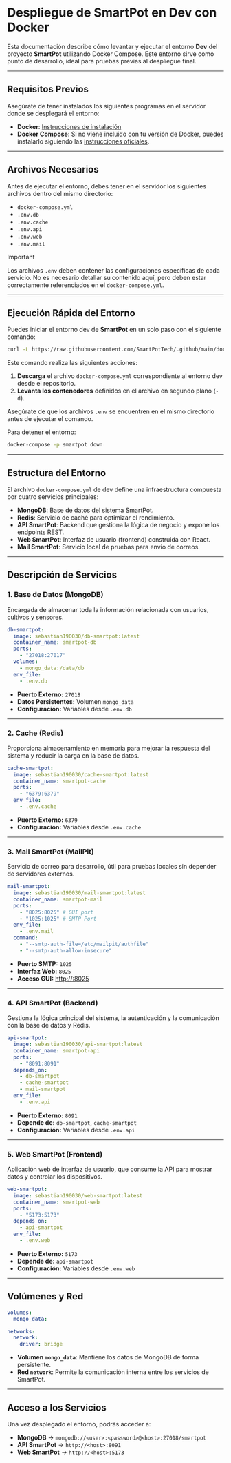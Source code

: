 # **Despliegue de SmartPot en Dev con Docker**

Esta documentación describe cómo levantar y ejecutar el entorno **Dev** del proyecto **SmartPot** utilizando Docker Compose.
Este entorno sirve como punto de desarrollo, ideal para pruebas previas al despliegue final.

---

## **Requisitos Previos**

Asegúrate de tener instalados los siguientes programas en el servidor donde se desplegará el entorno:

* **Docker**: [Instrucciones de instalación](https://docs.docker.com/get-docker/)
* **Docker Compose**: Si no viene incluido con tu versión de Docker, puedes instalarlo siguiendo las [instrucciones oficiales](https://docs.docker.com/compose/install/).

---

## **Archivos Necesarios**

Antes de ejecutar el entorno, debes tener en el servidor los siguientes archivos dentro del mismo directorio:

* `docker-compose.yml`
* `.env.db`
* `.env.cache`
* `.env.api`
* `.env.web`
* `.env.mail`

> [!IMPORTANT]
> Los archivos `.env` deben contener las configuraciones específicas de cada servicio.
> No es necesario detallar su contenido aquí, pero deben estar correctamente referenciados en el `docker-compose.yml`.

---

## **Ejecución Rápida del Entorno**

Puedes iniciar el entorno dev de **SmartPot** en un solo paso con el siguiente comando:

```bash
curl -L https://raw.githubusercontent.com/SmartPotTech/.github/main/docker/dev/docker-compose.yml -o docker-compose.yml && docker-compose -p smartpot up -d
```

Este comando realiza las siguientes acciones:

1. **Descarga** el archivo `docker-compose.yml` correspondiente al entorno dev desde el repositorio.
2. **Levanta los contenedores** definidos en el archivo en segundo plano (`-d`).

Asegúrate de que los archivos `.env` se encuentren en el mismo directorio antes de ejecutar el comando.

Para detener el entorno:

```bash
docker-compose -p smartpot down
```

---

## **Estructura del Entorno**

El archivo `docker-compose.yml` de dev define una infraestructura compuesta por cuatro servicios principales:

* **MongoDB**: Base de datos del sistema SmartPot.
* **Redis**: Servicio de caché para optimizar el rendimiento.
* **API SmartPot**: Backend que gestiona la lógica de negocio y expone los endpoints REST.
* **Web SmartPot**: Interfaz de usuario (frontend) construida con React.
* **Mail SmartPot**: Servicio local de pruebas para envío de correos.
---

## **Descripción de Servicios**

### 1. **Base de Datos (MongoDB)**

Encargada de almacenar toda la información relacionada con usuarios, cultivos y sensores.

```yaml
db-smartpot:
  image: sebastian190030/db-smartpot:latest
  container_name: smartpot-db
  ports:
    - "27018:27017"
  volumes:
    - mongo_data:/data/db
  env_file:
    - .env.db
```

* **Puerto Externo:** `27018`
* **Datos Persistentes:** Volumen `mongo_data`
* **Configuración:** Variables desde `.env.db`

---

### 2. **Cache (Redis)**

Proporciona almacenamiento en memoria para mejorar la respuesta del sistema y reducir la carga en la base de datos.

```yaml
cache-smartpot:
  image: sebastian190030/cache-smartpot:latest
  container_name: smartpot-cache
  ports:
    - "6379:6379"
  env_file:
    - .env.cache
```

* **Puerto Externo:** `6379`
* **Configuración:** Variables desde `.env.cache`

---

### 3. **Mail SmartPot (MailPit)**

Servicio de correo para desarrollo, útil para pruebas locales sin depender de servidores externos.

```yaml
mail-smartpot:
  image: sebastian190030/mail-smartpot:latest
  container_name: smartpot-mail
  ports:
    - "8025:8025" # GUI port
    - "1025:1025" # SMTP Port
  env_file:
    - .env.mail
  command:
    - "--smtp-auth-file=/etc/mailpit/authfile"
    - "--smtp-auth-allow-insecure"
```

* **Puerto SMTP:** `1025`
* **Interfaz Web:** `8025`
* **Acceso GUI:** [http://<host>:8025](http://<host>:8025)

---

### 4. **API SmartPot (Backend)**

Gestiona la lógica principal del sistema, la autenticación y la comunicación con la base de datos y Redis.

```yaml
api-smartpot:
  image: sebastian190030/api-smartpot:latest
  container_name: smartpot-api
  ports:
    - "8091:8091"
  depends_on:
    - db-smartpot
    - cache-smartpot
    - mail-smartpot
  env_file:
    - .env.api
```

* **Puerto Externo:** `8091`
* **Depende de:** `db-smartpot`, `cache-smartpot`
* **Configuración:** Variables desde `.env.api`

---

### 5. **Web SmartPot (Frontend)**

Aplicación web de interfaz de usuario, que consume la API para mostrar datos y controlar los dispositivos.

```yaml
web-smartpot:
  image: sebastian190030/web-smartpot:latest
  container_name: smartpot-web
  ports:
    - "5173:5173"
  depends_on:
    - api-smartpot
  env_file:
    - .env.web
```

* **Puerto Externo:** `5173`
* **Depende de:** `api-smartpot`
* **Configuración:** Variables desde `.env.web`

---

## **Volúmenes y Red**

```yaml
volumes:
  mongo_data:

networks:
  network:
    driver: bridge
```

* **Volumen `mongo_data`**: Mantiene los datos de MongoDB de forma persistente.
* **Red `network`**: Permite la comunicación interna entre los servicios de SmartPot.

---

## **Acceso a los Servicios**

Una vez desplegado el entorno, podrás acceder a:

* **MongoDB** → `mongodb://<user>:<password>@<host>:27018/smartpot`
* **API SmartPot** → `http://<host>:8091`
* **Web SmartPot** → `http://<host>:5173`